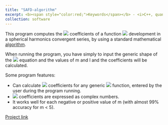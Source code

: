 ```yaml
---
title: "SAFD-algorithm"
excerpt: <b><span style="color:red;">Keywords</span></b> - <i>C++, quantum mechanics, mathematics, algorithm</i>. <br/><br/>Implementation of an algorithm to compute the coefficients of a function development in a spherical harmonics convergent series.<br/><img src='/images/spharm.jpg' width="600">
collection: software
---
```


This program computes the <img src="https://render.githubusercontent.com/render/math?math=\color{green}{f_{m,l}}"> coefficients of a function <img src="https://render.githubusercontent.com/render/math?math=\color{green}{f(\theta, \phi)}"> development in a spherical harmonics convergent series, by using a standard mathematical [algorithm](#algorithm-explanation).

When running the program, you have simply to input the generic shape of the <img src="https://render.githubusercontent.com/render/math?math=\color{green}{f(\theta, \phi)}"> equation and the values of m and l and the coefficients will be calculated.

Some program features:
 - Can calculate <img src="https://render.githubusercontent.com/render/math?math=\color{green}{f_{m,l}}"> coefficients for any generic <img src="https://render.githubusercontent.com/render/math?math=\color{green}{f(\theta, \phi)}"> function, entered by the user during the program running.
 - <img src="https://render.githubusercontent.com/render/math?math=\color{green}{f_{m,l}}"> coefficients are expressed as complex numbers.
 - It works well for each negative or positive value of m (with almost 99% accuracy for m < 5).

[Project link](https://github.com/JustWhit3/SAFD-algorithm)
